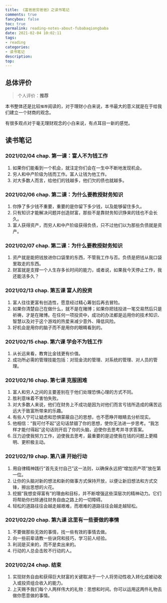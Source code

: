 ```yaml
---
title: 《富爸爸穷爸爸》之读书笔记
comments: true
fancybox: false
toc: true
permalink: reading-notes-about-fubabaqiongbaba
date: 2021-02-04 10:02:11
tags:
- reading
categories:
- 读书笔记
description:
top:
---
```

## 总体评价

> 个人评价：**推荐**

本书整体还是比较`推荐`阅读的，对于理财小白来说，本书最大的意义就是在于给我们建立一个财商的观念。

有很多观点对于毫无理财观念的小白来说，有点耳目一新的感觉。

<!--more-->

## 读书笔记

### 2021/02/04 chap. 第一课：富人不为钱工作

1. 如果你们能看到一个机会，就注定你们会在一生中不断地发现机会。
2. 穷人和中产阶级为钱而工作。富人让钱为他工作。
3. 对大多数人而言，给他们的钱越多，他们欠的债也就越多。

### 2021/02/06 chap. 第二课：为什么要教授财务知识

1. 你挣了多少钱不重要，重要的是你留下多少钱，以及能够留住多久。
2. 只有知识才能解决问题并创造财富，那些不是靠财务知识挣来的钱也不会长久。
3. 富人获得资产，而穷人和中产阶级获得负债，只不过他们以为那些负债就是资产。

### 2021/02/07 chap. 第二课：为什么要教授财务知识

1. 资产就是能把钱放进你口袋里的东西，不管我工作与否。负债是把钱从我口袋里取走的东西。
2. 财富就是支撑一个人生存多长时间的能力，或者说，如果我今天停止工作，我还能活多久？

### 2021/02/13 chap. 第五课 富人的投资

1. 富人往往更富有创造性，愿意经过精心筹划后再去冒险。
2. 如果你清楚自己在做什么，就不是在赌博；如果你把钱投进一笔交易然后只是祈祷，才是在赌博。在任何一项投资中，成功的办法都是运用你的技术知识、智慧以及对于这个游戏的热爱来减少意外、降低风险。
3. 好机会是用你的脑子而不是用你的眼睛看到的。

### 2021/02/15 chap. 第六课 学会不为钱工作

1. 从长远来看，教育比金钱更有价值。
2. 成功所必需的管理技能包括：对现金流的管理、对系统的管理、对人员的管理。

### 2021/02/16 chap. 第七课 克服困难

1. 富人和穷人之间的主要差别在于他们处理恐惧心理的方式不同。
2. 胜利意味着不害怕失败。
3. 对大多数人来说，他们在财务上不成功是因为对他们而言亏钱所造成的痛苦远远大于致富所带来的乐趣。
4. 有些人宁可让疑虑和恐惧蒙蔽自己的思想，也不愿睁开眼睛去分析现实。
5. 他相信：“我可付不起”这句话禁锢了你的思想，使你无法进一步思考。“我怎样才能付得起”这句话则开启了你的头脑，迫使你去思考并寻求答案。
6. 压力迫使我努力工作，迫使我去思考，最重要的是迫使我在钱的问题上更精明、更积极主动。

### 2021/02/19 chap. 第八课 开始行动

1. 用自律精神践行“首先支付自己”这一法则，以确保永远把“增加资产项”放在第一位。
2. 让你的头脑对新的想法和新的做事方式保持开放，以便让新旧想法和方式交锋，擦出思想的火花。
3. 挖掘“我想变得富有”的理由和目标，并不断增强这些深层次的精神动力。它们将帮助你扫除通往财务自由之路上的一切障碍。
4. 轻松的道路往往会越走越艰难，而艰难的道路往往会越走越轻松。

### 2021/02/20 chap. 第九课 这里有一些要做的事情

1. 不要做那些无效的事情，找一些有效的事情去做。
2. 向一些前辈请教一些诀窍和技巧，学习前人经验。
3. 利润是买来的，而不是卖出来的。
4. 行动的人总会击败不行动的人。

### 2021/02/24 chap. 结束

1. 实现财务自由和获得巨大财富的关键取决于一个人将劳动性收入转化成被动收入或投资组合收入的能力。
2. 上天赐予我们每个人两样伟大的礼物：思想和时间。你可以运用这两件礼物去做你愿意做的事情。
